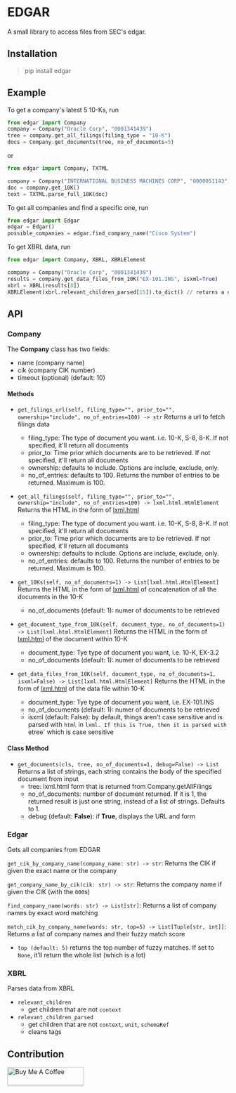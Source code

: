 # EDGAR
A small library to access files from SEC's edgar.

## Installation

>   pip install edgar

## Example
To get a company's latest 5 10-Ks, run

``` python
from edgar import Company
company = Company("Oracle Corp", "0001341439")
tree = company.get_all_filings(filing_type = "10-K")
docs = Company.get_documents(tree, no_of_documents=5)
```
or
```python
from edgar import Company, TXTML

company = Company("INTERNATIONAL BUSINESS MACHINES CORP", "0000051143")
doc = company.get_10K()
text = TXTML.parse_full_10K(doc)
```

To get all companies and find a specific one, run

``` python
from edgar import Edgar
edgar = Edgar()
possible_companies = edgar.find_company_name("Cisco System")
```

To get XBRL data, run
```python
from edgar import Company, XBRL, XBRLElement

company = Company("Oracle Corp", "0001341439")
results = company.get_data_files_from_10K("EX-101.INS", isxml=True)
xbrl = XBRL(results[0])
XBRLElement(xbrl.relevant_children_parsed[15]).to_dict() // returns a dictionary of name, value, and schemaRef
```

## API

### Company
The **Company** class has two fields:

* name (company name)
* cik (company CIK number)
* timeout (optional) (default: 10)

#### Methods
* `get_filings_url(self, filing_type="", prior_to="", ownership="include", no_of_entries=100) -> str` Returns a url to fetch filings data
    * filing_type: The type of document you want. i.e. 10-K, S-8, 8-K. If not specified, it'll return all documents
    * prior_to: Time prior which documents are to be retrieved. If not specified, it'll return all documents
    * ownership: defaults to include. Options are include, exclude, only.
    * no_of_entries: defaults to 100. Returns the number of entries to be returned. Maximum is 100.


* `get_all_filings(self, filing_type="", prior_to="", ownership="include", no_of_entries=100) -> lxml.html.HtmlElement` Returns the HTML in the form of [lxml.html](http://lxml.de/lxmlhtml.html)
    * filing_type: The type of document you want. i.e. 10-K, S-8, 8-K. If not specified, it'll return all documents
    * prior_to: Time prior which documents are to be retrieved. If not specified, it'll return all documents
    * ownership: defaults to include. Options are include, exclude, only.
    * no_of_entries: defaults to 100. Returns the number of entries to be returned. Maximum is 100.


* `get_10Ks(self, no_of_documents=1) -> List[lxml.html.HtmlElement]` Returns the HTML in the form of [lxml.html](http://lxml.de/lxmlhtml.html) of concatenation of all the documents in the 10-K
    * no_of_documents (default: 1): numer of documents to be retrieved


* `get_document_type_from_10K(self, document_type, no_of_documents=1) -> List[lxml.html.HtmlElement]` Returns the HTML in the form of [lxml.html](http://lxml.de/lxmlhtml.html) of the document within 10-K
    * document_type: Tye type of document you want, i.e. 10-K, EX-3.2
    * no_of_documents (default: 1): numer of documents to be retrieved


* `get_data_files_from_10K(self, document_type, no_of_documents=1, isxml=False) -> List[lxml.html.HtmlElement]` Returns the HTML in the form of [lxml.html](http://lxml.de/lxmlhtml.html) of the data file within 10-K
    * document_type: Tye type of document you want, i.e. EX-101.INS
    * no_of_documents (default: 1): numer of documents to be retrieved
    * isxml (default: False): by default, things aren't case sensitive and is parsed with `html` in `lxml. If this is True, then it is parsed with `etree` which is case sensitive

#### Class Method

* `get_documents(cls, tree, no_of_documents=1, debug=False) -> List` Returns a list of strings, each string contains the body of the specified document from input
    * tree: lxml.html form that is returned from Company.getAllFilings
    * no_of_documents: number of document returned. If it is 1, the returned result is just one string, instead of a list of strings. Defaults to 1.
    * debug (default: **False**): if **True**, displays the URL and form


### Edgar
Gets all companies from EDGAR

`get_cik_by_company_name(company_name: str) -> str`: Returns the CIK if given the exact name or the company

`get_company_name_by_cik(cik: str) -> str`: Returns the company name if given the CIK (with the `000`s) 

`find_company_name(words: str) -> List[str]`: Returns a list of company names by exact word matching

`match_cik_by_company_name(words: str, top=5) -> List[Tuple[str, int]]`: Returns a list of company names and their fuzzy match score
* `top (default: 5)` returns the top number of fuzzy matches. If set to `None`, it'll return the whole list (which is a lot)

### XBRL
Parses data from XBRL
* `relevant_children`
    * get children that are not `context`
* `relevant_children_parsed`
    * get children that are not `context`, `unit`, `schemaRef`
    * cleans tags

## Contribution
<a href="https://www.buymeacoffee.com/joeyism" target="_blank"><img src="https://www.buymeacoffee.com/assets/img/custom_images/orange_img.png" alt="Buy Me A Coffee" style="height: 41px !important;width: 174px !important;box-shadow: 0px 3px 2px 0px rgba(190, 190, 190, 0.5) !important;-webkit-box-shadow: 0px 3px 2px 0px rgba(190, 190, 190, 0.5) !important;" ></a>

